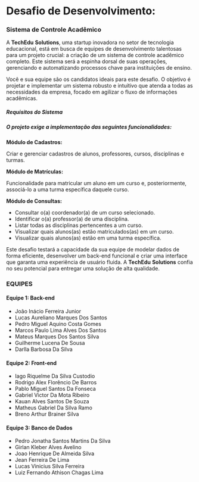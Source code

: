 # **Desafio de Desenvolvimento:** 



### **Sistema de Controle Acadêmico**



A **TechEdu** **Solutions**, uma startup inovadora no setor de tecnologia educacional, está em busca de equipes de desenvolvimento talentosas para um projeto crucial: a criação de um sistema de controle acadêmico completo. Este sistema será a espinha dorsal de suas operações, gerenciando e automatizando processos chave para instituições de ensino.

Você e sua equipe são os candidatos ideais para este desafio. O objetivo é projetar e implementar um sistema robusto e intuitivo que atenda a todas as necessidades da empresa, focado em agilizar o fluxo de informações acadêmicas.



##### **Requisitos do Sistema**



##### O projeto exige a implementação das seguintes funcionalidades:



**Módulo de Cadastros:**



Criar e gerenciar cadastros de alunos, professores, cursos, disciplinas e turmas.



**Módulo de Matrículas:**



Funcionalidade para matricular um aluno em um curso e, posteriormente, associá-lo a uma turma específica daquele curso.



**Módulo de Consultas:**



* Consultar o(a) coordenador(a) de um curso selecionado.
* Identificar o(a) professor(a) de uma disciplina.
* Listar todas as disciplinas pertencentes a um curso.
* Visualizar quais alunos(as) estão matriculados(as) em um curso.
* Visualizar quais alunos(as) estão em uma turma específica.



Este desafio testará a capacidade da sua equipe de modelar dados de forma eficiente, desenvolver um back-end funcional e criar uma interface que garanta uma experiência de usuário fluida. A **TechEdu** **Solutions** confia no seu potencial para entregar uma solução de alta qualidade.


### EQUIPES

#### Equipe 1: Back-end

* João Inácio Ferreira Junior
* Lucas Aureliano Marques Dos Santos
* Pedro Miguel Aquino Costa Gomes
* Marcos Paulo Lima Alves Dos Santos
* Mateus Marques Dos Santos Silva
* Guilherme Lucena De Sousa
* Darlla Barbosa Da Silva


#### Equipe 2: Front-end

* Iago Riquelme Da Silva Custodio
* Rodrigo Alex Florêncio De Barros
* Pablo Miguel Santos Da Fonseca
* Gabriel Victor Da Mota Ribeiro
* Kauan Alves Santos De Souza
* Matheus Gabriel Da Silva Ramo
* Breno Arthur Brainer Silva


#### Equipe 3: Banco de Dados

* Pedro Jonatha Santos Martins Da Silva
* Girlan Kleber Alves Avelino
* Joao Henrique De Almeida Silva
* Jean Ferreira De Lima
* Lucas Vinicius Silva Ferreira
* Luiz Fernando Athison Chagas Lima





